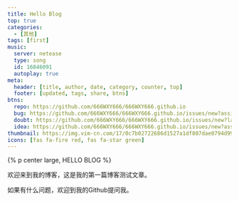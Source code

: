 ```yaml
---
title: Hello Blog
top: true
categories:
  - [其他]
tags: [first]
music:
  server: netease
  type: song
  id: 16846091
  autoplay: true
meta:
  header: [title, author, date, category, counter, top]
  footer: [updated, tags, share, btns]
btns:
  repo: https://github.com/666WXY666/666WXY666.github.io
  bug: https://github.com/666WXY666/666WXY666.github.io/issues/new?assignees=&labels=BUG&template=bug-report.md
  doubt: https://github.com/666WXY666/666WXY666.github.io/issues/new?labels=疑问&template=question-report.md
  idea: https://github.com/666WXY666/666WXY666.github.io/issues/new?assignees=&labels=建议&template=feature-request.md
thumbnail: https://img.vim-cn.com/17/0c7b02722686d1527a1df807dae0794d995860.png
icons: [fas fa-fire red, fas fa-star green]
---
```




{% p center large, HELLO BLOG %}

欢迎来到我的博客，这是我的第一篇博客测试文章。



<!-- more -->



如果有什么问题，欢迎到我的Github提问我。